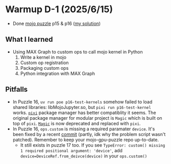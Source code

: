# Warmup D-1 (2025/6/15)
- Done [mojo puzzle](https://builds.modular.com/puzzles/introduction.html) p15 & p16 ([my solution](https://github.com/Tcc0403/mojo-gpu-puzzles/tree/solution/problems))

## What I learned
- Using MAX Graph to custom ops to call mojo kernel in Python 
    1. Write a kernel in mojo
    2. Custom op registration
    3. Packaging custom ops
    4. Python integration with MAX Graph

## Pitfalls
- In Puzzle 16, `uv run poe p16-test-kernels` somehow failed to load shared libraries: libMojoJupyter.so, but `pixi run p16-test-kernel` works. 
[`pixi`](https://pixi.sh/latest/) package manager has better compatiblity it seems. The original package manager for modular project is `Magic` which is built on top of `pixi`. [`Magic`](https://docs.modular.com/magic/) is now deprecated and replaced with `pixi`.
- In Puzzle 16, `ops.custom` is missing a required paramater `device`. It's been fixed by a recent [commit](https://github.com/modular/mojo-gpu-puzzles/commit/ba4acf07bce65cc49cab25554141812858375931) (partly, idk why the problem script wasn't patched). Remember to keep your mojo-gpu-puzzle repo up-to-date.
    - It still exists in puzzle 17 too. If you see `TypeError: custom() missing 1 required positional argument: 'device'`, add `device=DeviceRef.from_deivce(device)` in your `ops.custom()`